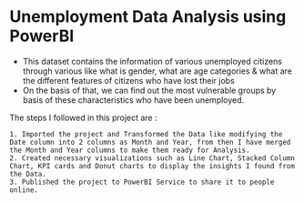 # Unemployment Data Analysis using PowerBI

  - This dataset contains the information of various unemployed citizens through various like what is gender, what are age categories & what are the different features of citizens who have lost their jobs
  - On the basis of that, we can find out the most vulnerable groups by basis of these characteristics who have been unemployed.
  
  The steps I followed in this project are :
  
    1. Imported the project and Transformed the Data like modifying the Date column into 2 columns as Month and Year, from then I have merged the Month and Year columns to make them ready for Analysis.
    2. Created necessary visualizations such as Line Chart, Stacked Column Chart, KPI cards and Donut charts to display the insights I found from the Data.
    3. Published the project to PowerBI Service to share it to people online.
